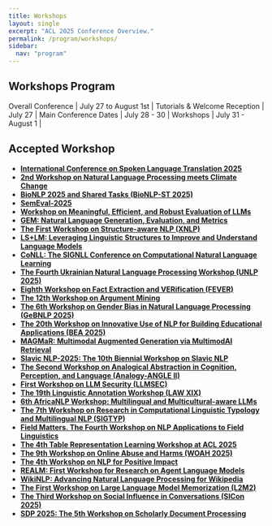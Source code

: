 ```yaml
---
title: Workshops
layout: single
excerpt: "ACL 2025 Conference Overview."
permalink: /program/workshops/
sidebar:
  nav: "program"
---
```


## Workshops Program

Overall Conference | July 27 to August 1st |
Tutorials & Welcome Reception | July 27 |
Main Conference Dates | July 28 - 30 |
Workshops | July 31 - August 1 |

## Accepted Workshop

- [**International Conference on Spoken Language Translation 2025**](https://iwslt.org/)
- [**2nd Workshop on Natural Language Processing meets Climate Change**](https://nlp4climate.github.io/)
- [**BioNLP 2025 and Shared Tasks (BioNLP-ST 2025)**](https://aclweb.org/aclwiki/BioNLP_Workshop)
- [**SemEval-2025**](https://semeval.github.io/SemEval2025/)
- [**Workshop on Meaningful, Efficient, and Robust Evaluation of LLMs**]()
- [**GEM: Natural Language Generation, Evaluation, and Metrics**]()
- [**The First Workshop on Structure-aware NLP (XNLP)**]()
- [**LS+LM: Leveraging Linguistic Structures to Improve and Understand Language Models**](https://xllms.github.io/")
- [**CoNLL: The SIGNLL Conference on Computational Natural Language Learning**](https://conll.org/)
- [**The Fourth Ukrainian Natural Language Processing Workshop (UNLP 2025)**](https://unlp.org.ua/)
- [**Eighth Workshop on Fact Extraction and VERification (FEVER)**](https://fever.ai/)
- [**The 12th Workshop on Argument Mining**](https://argmining-org.github.io/)
- [**The 6th Workshop on Gender Bias in Natural Language Processing (GeBNLP 2025)**](https://gebnlp-workshop.github.io)
- [**The 20th Workshop on Innovative Use of NLP for Building Educational Applications (BEA 2025)**](https://sig-edu.org/bea/2025)
- [**MAGMaR: Multimodal Augmented Generation via MultimodAl Retrieval**](https://nlp.jhu.edu/magmar/)
- [**Slavic NLP-2025: The 10th Biennial Workshop on Slavic NLP**](https://bsnlp.cs.helsinki.fi)
- [**The Second Workshop on Analogical Abstraction in Cognition, Perception, and Language (Analogy-ANGLE II)**](https://analogy-angle.github.io/)
- [**First Workshop on LLM Security (LLMSEC)**](https://sig.llmsecurity.net/workshop/)
- [**The 19th Linguistic Annotation Workshop (LAW XIX)**](https://sigann.github.io/LAW-XIX-2025)
- [**6th AfricaNLP Workshop: Multilingual and Multicultural-aware LLMs**]()
- [**The 7th Workshop on Research in Computational Linguistic Typology and Multilingual NLP (SIGTYP)**]()
- [**Field Matters. The Fourth Workshop on NLP Applications to Field Linguistics**]()
- [**The 4th Table Representation Learning Workshop at ACL 2025**](https://table-representation-learning.github.io/ACL2025/)
- [**The 9th Workshop on Online Abuse and Harms (WOAH 2025)**]()
- [**The 4th Workshop on NLP for Positive Impact**](https://sites.google.com/view/nlp4positiveimpact)
- [**REALM: First Workshop for Research on Agent Language Models**](https://realm-workshop.github.io)
- [**WikiNLP: Advancing Natural Language Processing for Wikipedia**](https://meta.wikimedia.org/wiki/NLP_for_Wikipedia_(ACL_2025))
- [**The First Workshop on Large Language Model Memorization (L2M2)**](https://sites.google.com/view/memorization-workshop)
- [**The Third Workshop on Social Influence in Conversations (SICon 2025)**](https://sites.google.com/view/sicon2025/home)
- [**SDP 2025: The 5th Workshop on Scholarly Document Processing**](https://sdproc.org/2025/)
